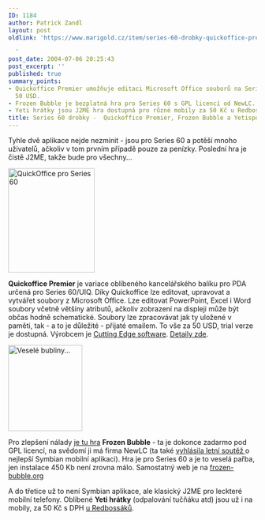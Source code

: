 ```yaml
---
ID: 1184
author: Patrick Zandl
layout: post
oldlink: 'https://www.marigold.cz/item/series-60-drobky-quickoffice-premier-frozen-bubble-a-yetisport-pro-mobily

  '
post_date: 2004-07-06 20:25:43
post_excerpt: ''
published: true
summary_points:
- Quickoffice Premier umožňuje editaci Microsoft Office souborů na Series 60/UIQ za
  50 USD.
- Frozen Bubble je bezplatná hra pro Series 60 s GPL licencí od NewLC.
- Yeti hrátky jsou J2ME hra dostupná pro různé mobily za 50 Kč u Redboss.
title: Series 60 drobky -  Quickoffice Premier, Frozen Bubble a Yetisport pro mobily
---
```


<p>
Tyhle dvě aplikace nejde nezmínit - jsou pro Series 60 a potěší mnoho uživatelů, ačkoliv v tom prvním případě pouze za penízky. Poslední hra je čistě J2ME, takže bude pro všechny...</p>

<div class="rightbox">
<img src="/wp-content/uploads/20040706-quickoffice-s60.jpg" alt="QuickOffice pro Series 60" width="175" height="211" />
 </div>
<p>
<strong>Quickoffice Premier</strong> je variace oblíbeného kancelářského balíku pro PDA určená pro Series 60/UIQ. Díky Quickoffice lze editovat, upravovat a vytvářet soubory z Microsoft Office. Lze editovat PowerPoint, Excel i Word soubory včetně většiny atributů, ačkoliv zobrazení na displeji může být občas hodně schematické. Soubory lze zpracovávat jak ty uložené v paměti, tak - a to je důležité - přijaté emailem. To vše za 50 USD, trial verze je dostupná. Výrobcem je <a href="http://www.mobl.com/software/">Cutting Edge software</a>. <a href="http://my-symbian.com/7650/applications/applications.php?fldAuto=967&#038;faq=18">Detaily zde</a>.</p>

<div class="leftbox">  <img src="/wp-content/uploads/20040706-funbuble.jpg" alt="Veselé bubliny..." width="150" height="174" /></div>
<p>
Pro zlepšení nálady <a href="http://www.newlc.com/article.php3?id_article=410">je tu hra</a> <strong>Frozen Bubble</strong> - ta je dokonce zadarmo pod GPL licencí, na svědomí ji má firma NewLC (ta také <a href="http://contest.newlc.com/">vyhlásila letní soutěž </a>o nejlepší Symbian mobilní aplikaci). Hra je pro Series 60 a je to veselá pařba, jen instalace 450 Kb není zrovna málo. Samostatný web je na <a class="spip_url" href="http://www.frozen-bubble.org/">frozen-bubble.org</a></p>
<p>
A do třetice už to není Symbian aplikace, ale klasický J2ME pro leckteré mobilní telefony. Oblibené <strong>Yeti hrátky</strong> (odpalování tučňáku atd) jsou už i na mobily, za 50 Kč s DPH <a href="http://www.redboss.cz/cz/shop_j2me/view_game.php?id=560&#038;PHPSESSID=449ca18f1db12c93041f279e08eb7590">u Redbossáků</a>.</p>